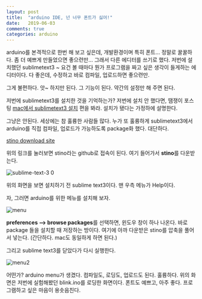 ```yaml
---
layout: post
title:  "arduino IDE, 넌 너무 폰트가 싫어!"
date:   2019-06-03
comments: true
categories: arduino
---
```


arduino를 본격적으로 한번 해 보고 싶은데, 개발환경이며 특히 폰트... 정말로 꿀꿀하다. 좀 더 예쁘게 만들었으면 좋으련만... 그래서 다른 에디터를 쓰기로 했다. 저번에 설치했던 sublimetext3 ~ 요건 볼 때마다 뭔가 프로그램을 짜고 싶은 생각이 들게하는 에디터이다. 다 좋은데, 수정하고 바로 컴파일, 업로드하면 좋으련만.

그게 불편하다. 앗~ 하지만 된다. 그 기능이 된다. 약간의 설정만 해 주면 된다.

저번에 sublimetext3를 설치한 것을 기억하는가? 저번에 설치 안 했다면,  땜쟁이 포스팅 [mac에서 sublimetext3 설치](https://shincad.github.io/web/mac/2019/05/27/sublimetext.html) 편을 봐라. 설치가 됐다는 가정하에 설명한다.

그냥은 안된다. 세상에는 참 훌륭한 사람들 많다. 누가 또 훌륭하게 sublimetext3에서 arduino를 직접 컴파일, 업로드가 가능하도록 package화 했다. 대단하다. 

[stino download site](https://github.com/Robot-Will/Stino)

 위의 링크를 눌러보면 stino라는 github로 접속이 된다. 여기 들어가서 **stino**를 다운받는다.

![sublime-text-3 0](https://user-images.githubusercontent.com/20354551/58773375-c6c92c80-85f7-11e9-94ab-843326cb76d0.png)

위의 화면을 보면 설치하기 전 sublime text3이다. 맨 우측 메뉴가 Help이다. 

자, 그러면 arduino를 위한 메뉴를 설치해 보자.

![menu](https://user-images.githubusercontent.com/20354551/58773484-29bac380-85f8-11e9-85df-530ae3d84826.PNG)

**preferences --> browse packages**를 선택하면, 윈도우 창이 하나 나온다. 바로 package 들을 설치할 때 저장하는 방이다. 여기에 아까 다운받은 stino를 압축을 풀어서 넣는다. (간단하다. mac도 동일하게 하면 된다.)

그리고 sublime text3를 닫았다가 다시 실행한다.

![menu2](https://user-images.githubusercontent.com/20354551/58773681-f7f62c80-85f8-11e9-95ea-8928c8281de9.PNG)

어떤가? arduino menu가 생겼다. 컴파일도, 로딩도, 업로드도 된다. 훌륭하다. 위의 화면은 저번에 실험해봤던 blink.ino를 로딩한 화면이다. 폰트도 예쁘고, 아주 좋다. 프로그램하고 싶은 마음이 용솟음친다.

